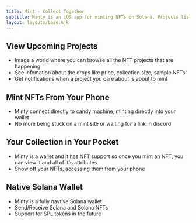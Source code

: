 ```yaml
---
title: Mint - Collect Together
subtitle: Minty is an iOS app for minting NFTs on Solana. Projects list their mints with Minty and users can mint from their phone.
layout: layouts/base.njk
---
```



## View Upcoming Projects

- Image a world where you can browse all the NFT projects that are happening
- See infomation about the drops like price, collection size, sample NFTs
- Get notifications when a project you care about is about to mint

## Mint NFTs From Your Phone

- Minty connect directly to candy machine, minting directly into your wallet
- No more being stuck on a mint site or waiting for a link in discord

## Your Collection in Your Pocket

- Minty is a wallet and it has NFT support so once you mint an NFT, you can view it and all of it's attributes
- Show off your NFTs, accessing them from your phone

## Native Solana Wallet

- Minty is a fully navtive Solana wallet
- Send/Receive Solana and Solana NFTs
- Support for SPL tokens in the future
